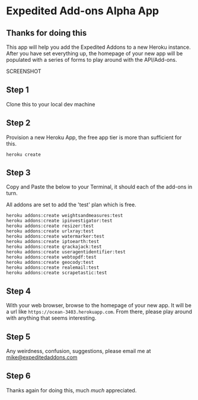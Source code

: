 # Expedited Add-ons Alpha App
## Thanks for doing this

This app will help you add the Expedited Addons to a new Heroku instance. After you have set everything up, the homepage of your new app will be populated with a series of forms to play around with the API/Add-ons.

SCREENSHOT


## Step 1

Clone this to your local dev machine

## Step 2 

Provision a new Heroku App, the free app tier is more than sufficient for this.

```
heroku create
```

## Step 3 

Copy and Paste the below to your Terminal, it should each of the add-ons in turn. 

All addons are set to add the 'test' plan which is free. 

```
heroku addons:create weightsandmeasures:test
heroku addons:create ipinvestigator:test
heroku addons:create resizer:test
heroku addons:create urlxray:test
heroku addons:create watermarker:test
heroku addons:create iptoearth:test
heroku addons:create qrackajack:test
heroku addons:create useragentidentifier:test
heroku addons:create webtopdf:test
heroku addons:create geocody:test
heroku addons:create realemail:test
heroku addons:create scrapetastic:test
```

## Step 4 

With your web browser, browse to the homepage of your new app. It will be a url like `https://ocean-3403.herokuapp.com`. From there, please play around with anything that seems interesting. 

## Step 5 

Any weirdness, confusion, suggestions, please email me at mike@expeditedaddons.com

## Step 6 

Thanks again for doing this, much *much* appreciated.